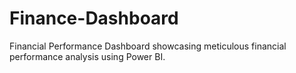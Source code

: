 # Finance-Dashboard
Financial Performance Dashboard showcasing meticulous financial performance analysis using Power BI.
